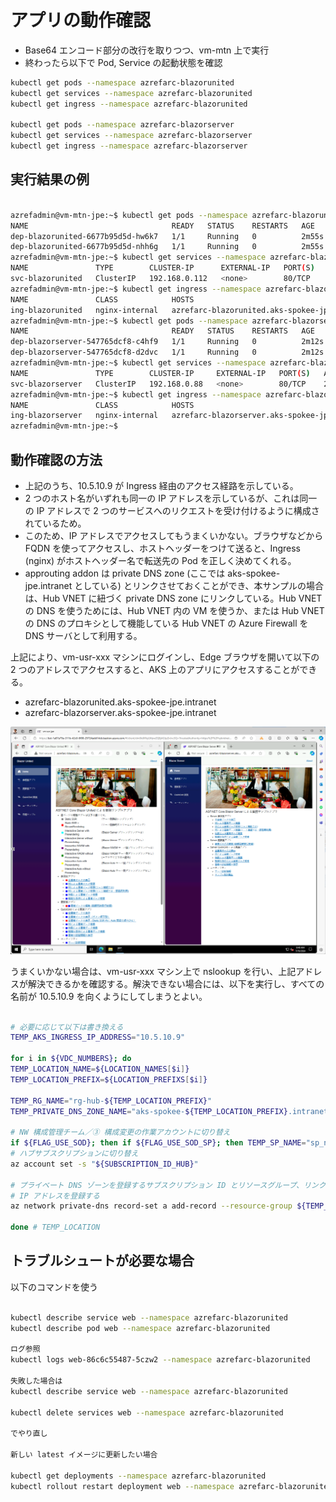 # アプリの動作確認

- Base64 エンコード部分の改行を取りつつ、vm-mtn 上で実行
- 終わったら以下で Pod, Service の起動状態を確認

```bash
kubectl get pods --namespace azrefarc-blazorunited
kubectl get services --namespace azrefarc-blazorunited
kubectl get ingress --namespace azrefarc-blazorunited

kubectl get pods --namespace azrefarc-blazorserver
kubectl get services --namespace azrefarc-blazorserver
kubectl get ingress --namespace azrefarc-blazorserver
```

## 実行結果の例

```bash

azrefadmin@vm-mtn-jpe:~$ kubectl get pods --namespace azrefarc-blazorunited
NAME                                READY   STATUS    RESTARTS   AGE
dep-blazorunited-6677b95d5d-hw6k7   1/1     Running   0          2m55s
dep-blazorunited-6677b95d5d-nhh6g   1/1     Running   0          2m55s
azrefadmin@vm-mtn-jpe:~$ kubectl get services --namespace azrefarc-blazorunited
NAME               TYPE        CLUSTER-IP      EXTERNAL-IP   PORT(S)   AGE
svc-blazorunited   ClusterIP   192.168.0.112   <none>        80/TCP    2m58s
azrefadmin@vm-mtn-jpe:~$ kubectl get ingress --namespace azrefarc-blazorunited
NAME               CLASS            HOSTS                                           ADDRESS     PORTS   AGE
ing-blazorunited   nginx-internal   azrefarc-blazorunited.aks-spokee-jpe.intranet   10.5.10.9   80      3m2s
azrefadmin@vm-mtn-jpe:~$ kubectl get pods --namespace azrefarc-blazorserver
NAME                                READY   STATUS    RESTARTS   AGE
dep-blazorserver-547765dcf8-c4hf9   1/1     Running   0          2m12s
dep-blazorserver-547765dcf8-d2dvc   1/1     Running   0          2m12s
azrefadmin@vm-mtn-jpe:~$ kubectl get services --namespace azrefarc-blazorserver
NAME               TYPE        CLUSTER-IP     EXTERNAL-IP   PORT(S)   AGE
svc-blazorserver   ClusterIP   192.168.0.88   <none>        80/TCP    2m16s
azrefadmin@vm-mtn-jpe:~$ kubectl get ingress --namespace azrefarc-blazorserver
NAME               CLASS            HOSTS                                           ADDRESS     PORTS   AGE
ing-blazorserver   nginx-internal   azrefarc-blazorserver.aks-spokee-jpe.intranet   10.5.10.9   80      2m20s
azrefadmin@vm-mtn-jpe:~$

```

## 動作確認の方法

- 上記のうち、10.5.10.9 が Ingress 経由のアクセス経路を示している。
- 2 つのホスト名がいずれも同一の IP アドレスを示しているが、これは同一の IP アドレスで 2 つのサービスへのリクエストを受け付けるように構成されているため。
- このため、IP アドレスでアクセスしてもうまくいかない。ブラウザなどから FQDN を使ってアクセスし、ホストヘッダーをつけて送ると、Ingress (nginx) がホストヘッダー名で転送先の Pod を正しく決めてくれる。
- approuting addon は private DNS zone (ここでは aks-spokee-jpe.intranet としている) とリンクさせておくことができ、本サンプルの場合は、Hub VNET に紐づく private DNS zone にリンクしている。Hub VNET の DNS を使うためには、Hub VNET 内の VM を使うか、または Hub VNET の DNS のプロキシとして機能している Hub VNET の Azure Firewall を DNS サーバとして利用する。

上記により、vm-usr-xxx マシンにログインし、Edge ブラウザを開いて以下の 2 つのアドレスでアクセスすると、AKS 上のアプリにアクセスすることができる。

- azrefarc-blazorunited.aks-spokee-jpe.intranet
- azrefarc-blazorserver.aks-spokee-jpe.intranet

![picture 0](./images/a2b5597cd5a4e4d315c9fa5144a57d51836c9cba09974e1bdfbfdd96fd7b30e7.png)  


うまくいかない場合は、vm-usr-xxx マシン上で nslookup を行い、上記アドレスが解決できるかを確認する。解決できない場合には、以下を実行し、すべての名前が 10.5.10.9 を向くようにしてしまうとよい。

```bash

# 必要に応じて以下は書き換える
TEMP_AKS_INGRESS_IP_ADDRESS="10.5.10.9"

for i in ${VDC_NUMBERS}; do
TEMP_LOCATION_NAME=${LOCATION_NAMES[$i]}
TEMP_LOCATION_PREFIX=${LOCATION_PREFIXS[$i]}

TEMP_RG_NAME="rg-hub-${TEMP_LOCATION_PREFIX}"
TEMP_PRIVATE_DNS_ZONE_NAME="aks-spokee-${TEMP_LOCATION_PREFIX}.intranet"

# NW 構成管理チーム／③ 構成変更の作業アカウントに切り替え
if ${FLAG_USE_SOD}; then if ${FLAG_USE_SOD_SP}; then TEMP_SP_NAME="sp_nw_change"; az login --service-principal --username ${SP_APP_IDS[${TEMP_SP_NAME}]} --password "${SP_PWDS[${TEMP_SP_NAME}]}" --tenant ${PRIMARY_DOMAIN_NAME} --allow-no-subscriptions; else az account clear; az login -u "user_nw_change@${PRIMARY_DOMAIN_NAME}" -p "${ADMIN_PASSWORD}"; fi; fi
# ハブサブスクリプションに切り替え
az account set -s "${SUBSCRIPTION_ID_HUB}"

# プライベート DNS ゾーンを登録するサブスクリプション ID とリソースグループ、リンク先 VNET
# IP アドレスを登録する
az network private-dns record-set a add-record --resource-group ${TEMP_RG_NAME} --zone-name ${TEMP_PRIVATE_DNS_ZONE_NAME} --record-set-name "*" --ipv4-address ${TEMP_AKS_INGRESS_IP_ADDRESS} --subscription "${SUBSCRIPTION_ID_HUB}"

done # TEMP_LOCATION

```

## トラブルシュートが必要な場合

以下のコマンドを使う

```bash

kubectl describe service web --namespace azrefarc-blazorunited
kubectl describe pod web --namespace azrefarc-blazorunited

ログ参照
kubectl logs web-86c6c55487-5czw2 --namespace azrefarc-blazorunited

失敗した場合は
kubectl describe service web --namespace azrefarc-blazorunited

kubectl delete services web --namespace azrefarc-blazorunited

でやり直し

新しい latest イメージに更新したい場合

kubectl get deployments --namespace azrefarc-blazorunited
kubectl rollout restart deployment web --namespace azrefarc-blazorunited

```
